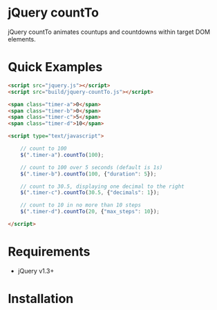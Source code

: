 # jQuery countTo

jQuery countTo animates countups and countdowns within target DOM elements. 

# Quick Examples
```html
<script src="jquery.js"></script>
<script src="build/jquery-countTo.js"></script>

<span class="timer-a">0</span>
<span class="timer-b">0</span>
<span class="timer-c">5</span>
<span class="timer-d">10</span>

<script type="text/javascript">

    // count to 100
    $(".timer-a").countTo(100);

    // count to 100 over 5 seconds (default is 1s)
    $(".timer-b").countTo(100, {"duration": 5});

    // count to 30.5, displaying one decimal to the right
    $(".timer-c").countTo(30.5, {"decimals": 1});

    // count to 10 in no more than 10 steps
    $(".timer-d").countTo(20, {"max_steps": 10});

</script>
```

# Requirements
- jQuery v1.3+

# Installation

